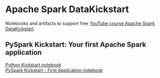 # Apache Spark DataKickstart
Notebooks and artifacts to support free [YouTube course Apache Spark DataKickstart](https://www.youtube.com/watch?v=0kQ7Iq_lG-k&list=PLXlrOOPpvO8M-kMc9azSstwcEnLB-p58E).

## PySpark Kickstart: Your first Apache Spark application
[Python Kickstart notebook](Python%20Kickstart.ipynb)  
[PySpark Kickstart - First Application notebook](PySpark%20Kickstart%20-%20First%20Application.ipynb)
